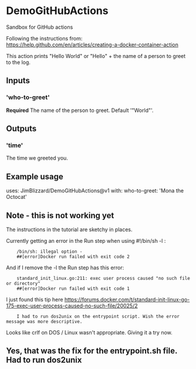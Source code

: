 # DemoGitHubActions
Sandbox for GitHub actions

Following the instructions from: <https://help.github.com/en/articles/creating-a-docker-container-action>

This action prints "Hello World" or "Hello" + the name of a person to greet to the log.

## Inputs

### 'who-to-greet'

**Required** The name of the person to greet. Default '"World"'.

## Outputs

### 'time'

The time we greeted you.

## Example usage

uses: JimBlizzard/DemoGitHubActions@v1
with:
    who-to-greet: 'Mona the Octocat'

## Note - this is not working yet

The instructions in the tutorial are sketchy in places.

Currently getting an error in the Run step when using #!/bin/sh -l   :

        /bin/sh: illegal option -
        ##[error]Docker run failed with exit code 2

And if I remove the -l the Run step has this error:

        standard_init_linux.go:211: exec user process caused "no such file or directory"
        ##[error]Docker run failed with exit code 1

I just found this tip here <https://forums.docker.com/t/standard-init-linux-go-175-exec-user-process-caused-no-such-file/20025/2>

        I had to run dos2unix on the entrypoint script. Wish the error message was more descriptive.

Looks like crlf on DOS / Linux wasn't appropriate. Giving it a try now.

## Yes, that was the fix for the entrypoint.sh file. Had to run dos2unix
